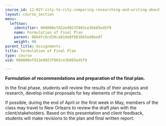 ```yaml
---
course_id: 11-027-city-to-city-comparing-researching-and-writing-about-cities-new-orleans-spring-2011
layout: course_section
menu:
  leftnav:
    identifier: 008000efd22e9023f883ce3b685ed5f9
    name: Formulation of Final Plan
    parent: 08b4fc6cd34ca81de0fb036b5ed8be07
    weight: 90
parent_title: Assignments
title: Formulation of Final Plan
type: course
uid: 008000efd22e9023f883ce3b685ed5f9

---
```


**Formulation of recommendations and preparation of the final plan.**

In the final phase, students will review the results of their analysis and research, develop initial proposals for key elements of the projects.

If possible, during the end of April or the first week in May, members of the class may travel to New Orleans to review the draft plan with the client/stakeholders. Based on this presentation and client feedback, students will make revisions to the plan and final written report.